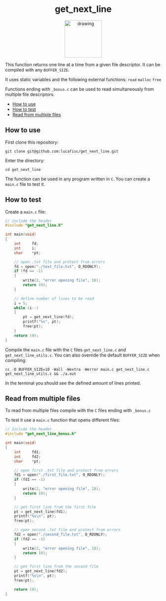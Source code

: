 <h1 align="center">get_next_line</h1>

<p align="center">
<img src="https://i.imgur.com/hOxMLtT.png" alt="drawing" width="120"/>
</p>

This function returns one line at a time from a given file descriptor. It can be compiled with any `BUFFER_SIZE`. 

It uses static variables and the following external functions: `read` `malloc` `free`

Functions ending with `_bonus.c` can be used to read simultaneously from multiple file descriptors.

- [How to use](#how-to-use)
- [How to test](#how-to-test)
- [Read from multiple files](#read-from-multiple-files)

## How to use

First clone this repository:

```
git clone git@github.com:lucafisc/get_next_line.git
```

Enter the directory:

```
cd get_next_line
```

The function can be used in any program written in `C`. You can create a `main.c` file to test it.

## How to test

Create a `main.c` file:

```c
// include the header
#include "get_next_line.h"

int	main(void)
{
	int		fd;
	int		i;
	char	*pt;

	// open .txt file and protect from errors
	fd = open("./text_file.txt", O_RDONLY);
	if (fd == -1)
	{
		write(2, "error opening file", 18);
		return (0);
	}

	// define number of lines to be read
	i = 5;
	while (i--)
	{
		pt = get_next_line(fd);
		printf("%s", pt);
		free(pt);
	}
	return (0);
}
```

Compile the `main.c` file with the `C` files `get_next_line.c` and `get_next_line_utils.c`. You can also override the default `BUFFER_SIZE` when compiling:

```
cc -D BUFFER_SIZE=10 -Wall -Wextra -Werror main.c get_next_line.c get_next_line_utils.c && ./a.out
```

In the terminal you should see the defined amount of lines printed.

## Read from multiple files

To read from multiple files compile with the `C` files ending with `_bonus.c`

To test it use a `main.c` function that opens different files:

```c
// Include the header
#include "get_next_line_bonus.h"

int main(void)
{
	int		fd1;
	int		fd2;
	char	*pt;

	// open first .txt file and protect from errors
	fd1 = open("./first_file.txt", O_RDONLY);
	if (fd1 == -1)
	{
		write(2, "error opening file", 18);
		return (0);
	}

	// get first line from the first file
	pt = get_next_line(fd1);
	printf("%s\n", pt);
	free(pt);

	// open second .txt file and protect from errors
	fd2 = open("./second_file.txt", O_RDONLY);
	if (fd2 == -1)
	{
		write(2, "error opening file", 18);
		return (0);
	}

	// get first line from the second file
	pt = get_next_line(fd2);
	printf("%s\n", pt);
	free(pt);

	return (0);
}
```

